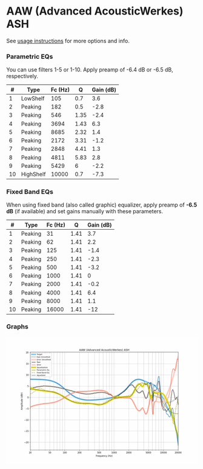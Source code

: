 # AAW (Advanced AcousticWerkes) ASH
See [usage instructions](https://github.com/jaakkopasanen/AutoEq#usage) for more options and info.

### Parametric EQs
You can use filters 1-5 or 1-10. Apply preamp of -6.4 dB or -6.5 dB, respectively.

|   # | Type      |   Fc (Hz) |    Q |   Gain (dB) |
|-----|-----------|-----------|------|-------------|
|   1 | LowShelf  |       105 | 0.7  |         3.6 |
|   2 | Peaking   |       182 | 0.5  |        -2.8 |
|   3 | Peaking   |       546 | 1.35 |        -2.4 |
|   4 | Peaking   |      3694 | 1.43 |         6.3 |
|   5 | Peaking   |      8685 | 2.32 |         1.4 |
|   6 | Peaking   |      2172 | 3.31 |        -1.2 |
|   7 | Peaking   |      2848 | 4.41 |         1.3 |
|   8 | Peaking   |      4811 | 5.83 |         2.8 |
|   9 | Peaking   |      5429 | 6    |        -2.2 |
|  10 | HighShelf |     10000 | 0.7  |        -7.3 |

### Fixed Band EQs
When using fixed band (also called graphic) equalizer, apply preamp of **-6.5 dB** (if available) and set gains manually with these parameters.

|   # | Type    |   Fc (Hz) |    Q |   Gain (dB) |
|-----|---------|-----------|------|-------------|
|   1 | Peaking |        31 | 1.41 |         3.7 |
|   2 | Peaking |        62 | 1.41 |         2.2 |
|   3 | Peaking |       125 | 1.41 |        -1.4 |
|   4 | Peaking |       250 | 1.41 |        -2.3 |
|   5 | Peaking |       500 | 1.41 |        -3.2 |
|   6 | Peaking |      1000 | 1.41 |         0   |
|   7 | Peaking |      2000 | 1.41 |        -0.2 |
|   8 | Peaking |      4000 | 1.41 |         6.4 |
|   9 | Peaking |      8000 | 1.41 |         1.1 |
|  10 | Peaking |     16000 | 1.41 |       -12   |

### Graphs
![](./AAW%20(Advanced%20AcousticWerkes)%20ASH.png)

